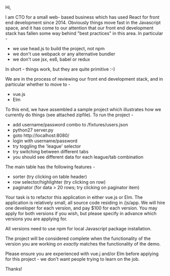 Hi,

I am CTO for a small web- based business which has used React for front end development since 2014. Obviously things move fast in the Javascript space, and it has come to our attention that our front end development stack has fallen some way behind "best practices" in this area. In particular -

- we use head.js to build the project, not npm
- we don't use webpack or any alternative bundler
- we don't use jsx, es6, babel or redux

In short - things work, but they are quite primitive :-)

We are in the process of reviewing our front end development stack, and in particular whether to move to -

- vue.js 
- Elm

To this end, we have assembled a sample project which illustrates how we currently do things (see attached zipfile). To run the project -

- add username/password combo to /fixtures/users.json
- python27 server.py
- goto http://localhost:8080/
- login with username/password
- try toggling the 'league' selector
- try switching between different tabs
- you should see different data for each league/tab combination

The main table has the following features -

- sorter (try clicking on table header)
- row selector/highlighter (try clicking on row)
- paginator (for data > 20 rows; try clicking on paginator item)

Your task is to refactor this application in either vue.js or Elm. The application is relatively small, all source code residing in /js/app. We will hire one developer for each version, and pay $100 for each version. You may apply for both versions if you wish, but please specify in advance which versions you are applying for.

All versions need to use npm for local Javascript package installation.

The project will be considered complete when the functionality of the version you are working on *exactly* matches the functionality of the demo.

Please ensure you are experienced with vue.j and/or Elm before applying for this project - we don't want people trying to learn on the job.

Thanks!



